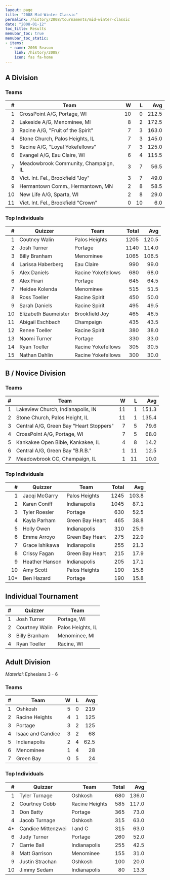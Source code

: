 ```yaml
---
layout: page
title: "2008 Mid-Winter Classic"
permalink: /history/2008/tournaments/mid-winter-classic
date: "2008-01-12"
toc_title: Results
menubar_toc: true
menubar_toc_static:
- items:
  - name: 2008 Season
    link: /history/2008/
    icon: fas fa-home
---
```


## A Division

### Teams

|    # | Team                                 |    W |    L |   Avg |
| ---: | ------------------------------------ | ---: | ---: | ----: |
|    1 | CrossPoint A/G, Portage, WI          |   10 |    0 | 212.5 |
|    2 | Lakeside A/G, Menominee, MI          |    8 |    2 | 172.5 |
|    3 | Racine A/G, "Fruit of the Spirit"    |    7 |    3 | 163.0 |
|    4 | Stone Church, Palos Heights, IL      |    7 |    3 | 145.0 |
|    5 | Racine A/G, "Loyal Yokefellows"      |    7 |    3 | 125.0 |
|    6 | Evangel A/G, Eau Claire, WI          |    6 |    4 | 115.5 |
|    7 | Meadowbrook Community, Champaign, IL |    3 |    7 |  56.5 |
|    8 | Vict. Int. Fel., Brookfield "Joy"    |    3 |    7 |  49.0 |
|    9 | Hermantown Comm., Hermantown, MN     |    2 |    8 |  58.5 |
|   10 | New Life A/G, Sparta, WI             |    2 |    8 |  29.0 |
|   11 | Vict. Int. Fel., Brookfield "Crown"  |    0 |   10 |   6.0 |

### Top Individuals

|    # | Quizzer              | Team               | Total |   Avg |
| ---: | -------------------- | ------------------ | ----: | ----: |
|    1 | Coutney Walin        | Palos Heights      |  1205 | 120.5 |
|    2 | Josh Turner          | Portage            |  1140 | 114.0 |
|    3 | Billy Branham        | Menominee          |  1065 | 106.5 |
|    4 | Larissa Haberberg    | Eau Claire         |   990 |  99.0 |
|    5 | Alex Daniels         | Racine Yokefellows |   680 |  68.0 |
|    6 | Alex Firari          | Portage            |   645 |  64.5 |
|    7 | Heidee Kolenda       | Menominee          |   515 |  51.5 |
|    8 | Ross Toeller         | Racine Spirit      |   450 |  50.0 |
|    9 | Sarah Daniels        | Racine Spirit      |   495 |  49.5 |
|   10 | Elizabeth Baumeister | Brookfield Joy     |   465 |  46.5 |
|   11 | Abigail Eschbach     | Champaign          |   435 |  43.5 |
|   12 | Renee Toeller        | Racine Spirit      |   380 |  38.0 |
|   13 | Naomi Turner         | Portage            |   330 |  33.0 |
|   14 | Ryan Toeller         | Racine Yokefellows |   305 |  30.5 |
|   15 | Nathan Dahlin        | Racine Yokefellows |   300 |  30.0 |

## B / Novice Division

### Teams

|    # | Team                                    |    W |    L |   Avg |
| ---: | --------------------------------------- | ---: | ---: | ----: |
|    1 | Lakeview Church, Indianapolis, IN       |   11 |    1 | 151.3 |
|    2 | Stone Church, Palos Height, IL          |   11 |    1 | 135.4 |
|    3 | Central A/G, Green Bay "Heart Stoppers" |    7 |    5 |  79.6 |
|    4 | CrossPoint A/G, Portage, WI             |    7 |    5 |  68.0 |
|    5 | Kankakee Open Bible, Kankakee, IL       |    4 |    8 |  14.2 |
|    6 | Central A/G, Green Bay "B.R.B."         |    1 |   11 |  12.5 |
|    7 | Meadowbrook CC, Champaign, IL           |    1 |   11 |  10.0 |

### Top Individuals

|    # | Quizzer        | Team            | Total |   Avg |
| ---: | -------------- | --------------- | ----: | ----: |
|    1 | Jacqi McGarry  | Palos Heights   |  1245 | 103.8 |
|    2 | Karen Coniff   | Indianapolis    |  1045 |  87.1 |
|    3 | Tyler Roesler  | Portage         |   630 |  52.5 |
|    4 | Kayla Parham   | Green Bay Heart |   465 |  38.8 |
|    5 | Holly Owen     | Indianapolis    |   310 |  25.9 |
|    6 | Emme Arroyo    | Green Bay Heart |   275 |  22.9 |
|    7 | Grace Ishikawa | Indianapolis    |   255 |  21.3 |
|    8 | Crissy Fagan   | Green Bay Heart |   215 |  17.9 |
|    9 | Heather Hanson | Indianapolis    |   205 |  17.1 |
|   10 | Amy Scott      | Palos Heights   |   190 |  15.8 |
|  10* | Ben Hazard     | Portage         |   190 |  15.8 |

## Individual Tournament

|    # | Quizzer        | Team              |
| ---: | -------------- | ----------------- |
|    1 | Josh Turner    | Portage, WI       |
|    2 | Courtney Walin | Palos Heights, IL |
|    3 | Billy Branham  | Menominee, MI     |
|    4 | Ryan Toeller   | Racine, WI        |

## Adult Division

*Material*: Ephesians 3 - 6

### Teams

|    # | Team              |    W |    L |  Avg |
| ---: | ----------------- | ---: | ---: | ---: |
|    1 | Oshkosh           |    5 |    0 |  219 |
|    2 | Racine Heights    |    4 |    1 |  125 |
|    3 | Portage           |    3 |    2 |  125 |
|    4 | Isaac and Candice |    3 |    2 |   68 |
|    5 | Indianapolis      |    2 |    4 | 62.5 |
|    6 | Menominee         |    1 |    4 |   28 |
|    7 | Green Bay         |    0 |    5 |   24 |

### Top Individuals

|    # | Quizzer            | Team           | Total |   Avg |
| ---: | ------------------ | -------------- | ----: | ----: |
|    1 | Tyler Turnage      | Oshkosh        |   680 | 136.0 |
|    2 | Courtney Cobb      | Racine Heights |   585 | 117.0 |
|    3 | Don Batty          | Portage        |   365 |  73.0 |
|    4 | Jacob Turnage      | Oshkosh        |   315 |  63.0 |
|   4* | Candice Mittenzwei | I and C        |   315 |  63.0 |
|    6 | Judy Turner        | Portage        |   260 |  52.0 |
|    7 | Carrie Ball        | Indianapolis   |   255 |  42.5 |
|    8 | Matt Garrison      | Menominee      |   155 |  31.0 |
|    9 | Justin Strachan    | Oshkosh        |   100 |  20.0 |
|   10 | Jimmy Sedam        | Indianapolis   |    80 |  13.3 |

